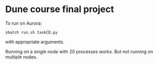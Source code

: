 # Dune course final project


To run on Aurora:
```
sbatch run.sh taskCD.py
```
with appropriate arguments.


Running on a single node with 20 processes works. But not running on multiple nodes.



